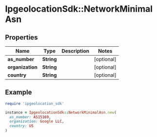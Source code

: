 # IpgeolocationSdk::NetworkMinimalAsn

## Properties

| Name | Type | Description | Notes |
| ---- | ---- | ----------- | ----- |
| **as_number** | **String** |  | [optional] |
| **organization** | **String** |  | [optional] |
| **country** | **String** |  | [optional] |

## Example

```ruby
require 'ipgeolocation_sdk'

instance = IpgeolocationSdk::NetworkMinimalAsn.new(
  as_number: AS15169,
  organization: Google LLC,
  country: US
)
```

